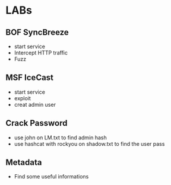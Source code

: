 # LABs

## BOF SyncBreeze  
  * start service  
  * Intercept HTTP traffic   
  * Fuzz  

## MSF IceCast 
  * start service
  * exploit
  * creat admin user
  
## Crack Password
* use john on LM.txt to find admin hash
* use hashcat with rockyou on shadow.txt to find the user pass

## Metadata
  * Find some useful informations 
